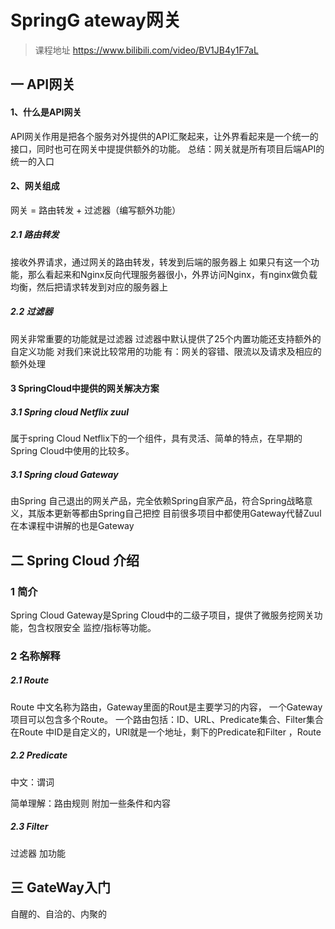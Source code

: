 # SpringG ateway网关

> 课程地址
> https://www.bilibili.com/video/BV1JB4y1F7aL


## 一 API网关

#### 1、什么是API网关
API网关作用是把各个服务对外提供的API汇聚起来，让外界看起来是一个统一的接口，同时也可在网关中提提供额外的功能。
总结：网关就是所有项目后端API的统一的入口



#### 2、网关组成

网关 = 路由转发 + 过滤器（编写额外功能）

##### 2.1 路由转发
接收外界请求，通过网关的路由转发，转发到后端的服务器上
如果只有这一个功能，那么看起来和Nginx反向代理服务器很小，外界访问Nginx，有nginx做负载均衡，然后把请求转发到对应的服务器上

##### 2.2 过滤器
网关非常重要的功能就是过滤器
过滤器中默认提供了25个内置功能还支持额外的自定义功能
对我们来说比较常用的功能 有：网关的容错、限流以及请求及相应的额外处理

#### 3 SpringCloud中提供的网关解决方案
##### 3.1 Spring cloud Netflix zuul
属于spring Cloud Netflix下的一个组件，具有灵活、简单的特点，在早期的Spring Cloud中使用的比较多。

##### 3.1 Spring cloud Gateway
由Spring 自己退出的网关产品，完全依赖Spring自家产品，符合Spring战略意义，其版本更新等都由Spring自己把控
目前很多项目中都使用Gateway代替Zuul
在本课程中讲解的也是Gateway

## 二 Spring Cloud 介绍

### 1 简介
Spring Cloud Gateway是Spring Cloud中的二级子项目，提供了微服务挖网关功能，包含权限安全 监控/指标等功能。

### 2 名称解释 

##### 2.1 Route
Route 中文名称为路由，Gateway里面的Rout是主要学习的内容， 一个Gateway项目可以包含多个Route。
一个路由包括：ID、URL、Predicate集合、Filter集合
在Route 中ID是自定义的，URI就是一个地址，剩下的Predicate和Filter ，Route

##### 2.2 Predicate

中文：谓词

 简单理解：路由规则 附加一些条件和内容

##### 2.3 Filter 

过滤器 加功能



## 三 GateWay入门

自醒的、自洽的、内聚的



